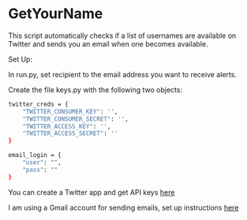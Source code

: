 # GetYourName

This script automatically checks if a list of usernames are available on Twitter and sends you an email when one becomes available.

Set Up:

In run.py, set recipient to the email address you want to receive alerts.

Create the file keys.py with the following two objects:
```bash
twitter_creds = {
    "TWITTER_CONSUMER_KEY": '',
    "TWITTER_CONSUMER_SECRET": '',
    "TWITTER_ACCESS_KEY": '',
    "TWITTER_ACCESS_SECRET": ''
}

email_login = {
    "user": "",
    "pass": ""
}

```

You can create a Twitter app and get API keys [here](https://developer.twitter.com/en/docs/basics/authentication/guides/access-tokens)

I am using a Gmail account for sending emails, set up instructions [here](https://www.geeksforgeeks.org/send-mail-gmail-account-using-python/)
